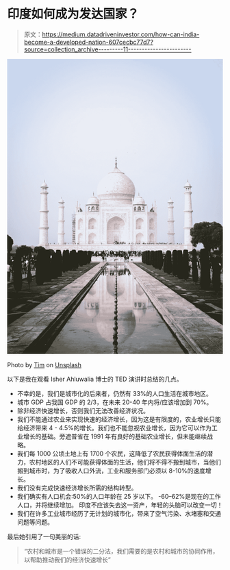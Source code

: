 # 印度如何成为发达国家？

> 原文：<https://medium.datadriveninvestor.com/how-can-india-become-a-developed-nation-607cecbc77d7?source=collection_archive---------11----------------------->

![](img/b7ab2b079d7146861e6a3450f35ed39d.png)

Photo by [Tim](https://unsplash.com/@timvk?utm_source=medium&utm_medium=referral) on [Unsplash](https://unsplash.com?utm_source=medium&utm_medium=referral)

以下是我在观看 Isher Ahluwalia 博士的 TED 演讲时总结的几点。

*   不幸的是，我们是城市化的后来者，仍然有 33%的人口生活在城市地区。
*   城市 GDP 占我国 GDP 的 2/3，在未来 20-40 年内将/应该增加到 70%。
*   除非经济快速增长，否则我们无法改善经济状况。
*   我们不能通过农业来实现快速的经济增长，因为这是有限度的，农业增长只能给经济带来 4 - 4.5%的增长。我们也不能忽视农业增长，因为它可以作为工业增长的基础。旁遮普省在 1991 年有良好的基础农业增长，但未能继续战略。
*   我们每 1000 公顷土地上有 1700 个农民，这降低了农民获得体面生活的潜力，农村地区的人们不可能获得体面的生活，他们将不得不搬到城市，当他们搬到城市时，为了吸收人口外流，工业和服务部门必须以 8-10%的速度增长。
*   我们没有完成快速经济增长所需的结构转型。
*   我们确实有人口机会:50%的人口年龄在 25 岁以下。
    -60–62%是现在的工作人口，并将继续增加。
    印度不应该失去这一资产，年轻的头脑可以改变一切！
*   我们在许多工业城市经历了无计划的城市化，带来了空气污染、水堵塞和交通问题等问题。

最后她引用了一句美丽的话:

> “农村和城市是一个错误的二分法，我们需要的是农村和城市的协同作用，以帮助推动我们的经济快速增长”